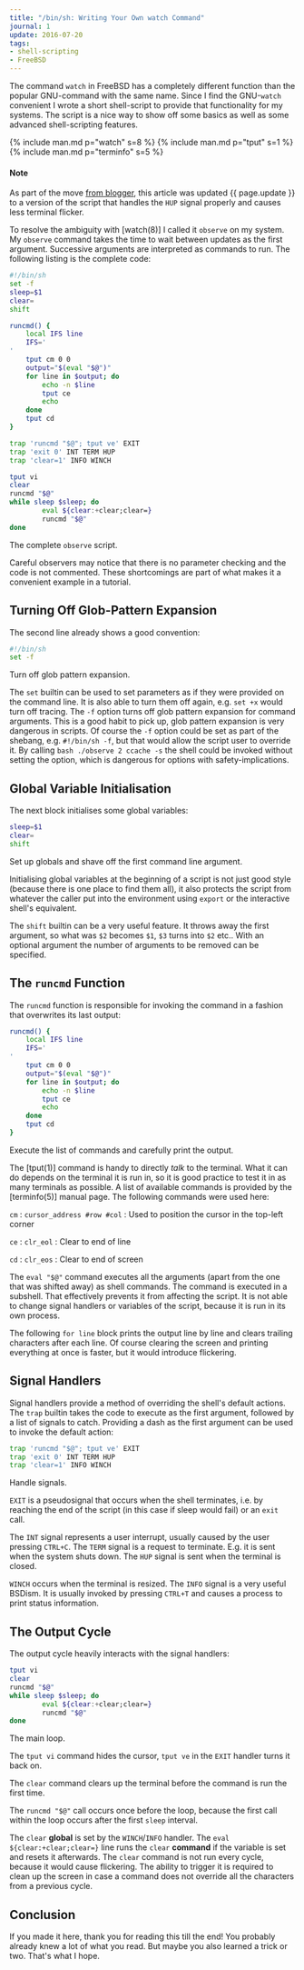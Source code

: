 ```yaml
---
title: "/bin/sh: Writing Your Own watch Command"
journal: 1
update: 2016-07-20
tags:
- shell-scripting
- FreeBSD
---
```


The command `watch` in FreeBSD has a completely different function
than the popular GNU-command with the same name. Since I find the
GNU-`watch` convenient I wrote a short shell-script to provide that
functionality for my systems. The script is a nice way to show off
some basics as well as some advanced shell-scripting features.

{% include man.md p="watch" s=8 %}
{% include man.md p="tput" s=1 %}
{% include man.md p="terminfo" s=5 %}

<div class="note">
	<h4>Note</h4>
	<p>
		As part of the move
		<a href="https://angryswarm.blogspot.com/2015/02/binsh-writing-your-own-watch-command.html">from blogger</a>,
		this article was updated {{ page.update }} to a version
		of the script that handles the <code>HUP</code> signal
		properly and causes less terminal flicker.
	</p>
</div>

To resolve the ambiguity with [watch(8)] I called it `observe` on
my system. My `observe` command takes the time to wait between updates
as the first argument. Successive arguments are interpreted as commands
to run. The following listing is the complete code:

~~~ sh
#!/bin/sh
set -f
sleep=$1
clear=
shift

runcmd() {
	local IFS line
	IFS='
'
	tput cm 0 0
	output="$(eval "$@")"
	for line in $output; do
		echo -n $line
		tput ce
		echo
	done
	tput cd
}

trap 'runcmd "$@"; tput ve' EXIT
trap 'exit 0' INT TERM HUP
trap 'clear=1' INFO WINCH

tput vi
clear
runcmd "$@"
while sleep $sleep; do
        eval ${clear:+clear;clear=}
        runcmd "$@"
done
~~~
The complete `observe` script.

Careful observers may notice that there is no parameter checking and
the code is not commented. These shortcomings are part of what makes
it a convenient example in a tutorial.

Turning Off Glob-Pattern Expansion
----------------------------------

The second line already shows a good convention:

~~~ sh
#!/bin/sh
set -f
~~~
Turn off glob pattern expansion.

The `set` builtin can be used to set parameters as if they were provided
on the command line. It is also able to turn them off again, e.g. `set +x`
would turn off tracing. The `-f` option turns off glob pattern expansion
for command arguments. This is a good habit to pick up, glob pattern
expansion is very dangerous in scripts. Of course the `-f` option
could be set as part of the shebang, e.g. `#!/bin/sh -f`, but that
would allow the script user to override it. By calling
`bash ./observe 2 ccache -s` the shell could be invoked without setting
the option, which is dangerous for options with safety-implications.

Global Variable Initialisation
------------------------------

The next block initialises some global variables:

~~~sh
sleep=$1
clear=
shift
~~~
Set up globals and shave off the first command line argument.

Initialising global variables at the beginning of a script is not
just good style (because there is one place to find them all), it
also protects the script from whatever the caller put into the environment
using `export` or the interactive shell's equivalent.

The `shift` builtin can be a very useful feature. It throws away the
first argument, so what was `$2` becomes `$1`, `$3` turns into `$2`
etc.. With an optional argument the number of arguments to be removed
can be specified.

The `runcmd` Function
---------------------

The `runcmd` function is responsible for invoking the command in a
fashion that overwrites its last output:

~~~ sh
runcmd() {
	local IFS line
	IFS='
'
	tput cm 0 0
	output="$(eval "$@")"
	for line in $output; do
		echo -n $line
		tput ce
		echo
	done
	tput cd
}
~~~
Execute the list of commands and carefully print the output.

The [tput(1)] command is handy to directly *talk* to the terminal.
What it can do depends on the terminal it is run in, so it is good
practice to test it in as many terminals as possible. A list of available
commands is provided by the [terminfo(5)] manual page. The following
commands were used here:

`cm`
: `cursor_address #row #col`
: Used to position the cursor in the top-left corner

`ce`
: `clr_eol`
: Clear to end of line

`cd`
: `clr_eos`
: Clear to end of screen

The `eval "$@"` command executes all the arguments (apart from the
one that was shifted away) as shell commands. The command is executed
in a subshell. That effectively prevents it from affecting the script.
It is not able to change signal handlers or variables of the script,
because it is run in its own process.

The following `for line` block prints the output line by line and
clears trailing characters after each line. Of course clearing the
screen and printing everything at once is faster, but it would introduce
flickering.

Signal Handlers
---------------

Signal handlers provide a method of overriding the shell's default
actions. The `trap` builtin takes the code to execute as the first
argument, followed by a list of signals to catch. Providing a dash
as the first argument can be used to invoke the default action:

~~~ sh
trap 'runcmd "$@"; tput ve' EXIT
trap 'exit 0' INT TERM HUP
trap 'clear=1' INFO WINCH
~~~
Handle signals.

`EXIT` is a pseudosignal that occurs when the shell terminates, i.e.
by reaching the end of the script (in this case if sleep would fail)
or an `exit` call.

The `INT` signal represents a user interrupt, usually caused by the
user pressing `CTRL+C`. The `TERM` signal is a request to terminate.
E.g. it is sent when the system shuts down. The `HUP` signal is sent
when the terminal is closed.

`WINCH` occurs when the terminal is resized. The `INFO` signal is
a very useful BSDism. It is usually invoked by pressing `CTRL+T` and
causes a process to print status information.

The Output Cycle
----------------

The output cycle heavily interacts with the signal handlers:

~~~ sh
tput vi
clear
runcmd "$@"
while sleep $sleep; do
        eval ${clear:+clear;clear=}
        runcmd "$@"
done
~~~
The main loop.

The `tput vi` command hides the cursor, `tput ve` in the `EXIT` handler
turns it back on.

The `clear` command clears up the terminal before the command is run
the first time.

The `runcmd "$@"` call occurs once before the loop, because the first
call within the loop occurs after the first `sleep` interval.

The `clear` **global** is set by the `WINCH`/`INFO` handler. The
`eval ${clear:+clear;clear=}` line runs the `clear` **command** if
the variable is set and resets it afterwards. The `clear` command
is not run every cycle, because it would cause flickering. The ability
to trigger it is required to clean up the screen in case a command
does not override all the characters from a previous cycle.

Conclusion
----------

If you made it here, thank you for reading this till the end! You
probably already knew a lot of what you read. But maybe you also learned
a trick or two. That's what I hope.
